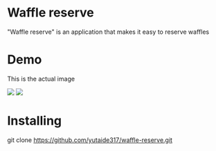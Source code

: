 # Waffle reserve

"Waffle reserve" is an application that makes it easy to reserve waffles

# Demo

This is the actual image

![](https://gyazo.com/1a31dab6f00a7d1e1da8499a0650eb2a)
![](https://gyazo.com/183c3ca2e1b16f6e9b8ced75da44f418)

# Installing

git clone https://github.com/yutaide317/waffle-reserve.git


